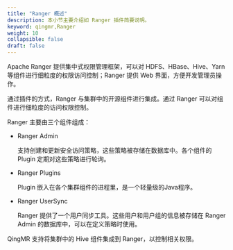 ```yaml
---
title: "Ranger 概述"
description: 本小节主要介绍如 Ranger 插件简要说明。 
keyword: qingmr,Ranger
weight: 10
collapsible: false
draft: false
---
```




Apache Ranger 提供集中式权限管理框架，可以对 HDFS、HBase、Hive、Yarn 等组件进行细粒度的权限访问控制；Ranger 提供 Web 界面，方便开发管理员操作。

通过插件的方式，Ranger 与集群中的开源组件进行集成。通过 Ranger 可以对组件进行细粒度的访问权限控制。

Ranger 主要由三个组件组成：

- Ranger Admin

   支持创建和更新安全访问策略，这些策略被存储在数据库中。各个组件的 Plugin 定期对这些策略进行轮询。

- Ranger Plugins

   Plugin 嵌入在各个集群组件的进程里，是一个轻量级的Java程序。

- Ranger UserSync
  
   Ranger 提供了一个用户同步工具。这些用户和用户组的信息被存储在 Ranger Admin 的数据库中，可以在定义策略时使用。

QingMR 支持将集群中的 Hive 组件集成到 Ranger，以控制相关权限。
